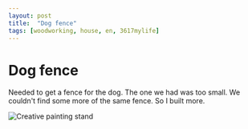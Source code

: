 ```yaml
---
layout: post
title:  "Dog fence"
tags: [woodworking, house, en, 3617mylife]
---
```


# Dog fence

Needed to get a fence for the dog. The one we had was too small. We
couldn't find some more of the same fence. So I built more.

![Creative painting stand ](/blog/data/documents/woodworking/2020-07-dog-fence/20200706_190445.jpg )
